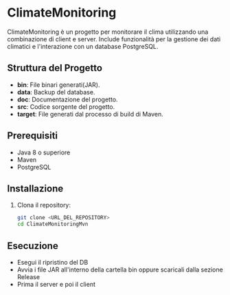 # ClimateMonitoring

ClimateMonitoring è un progetto per monitorare il clima utilizzando una combinazione di client e server.
Include funzionalità per la gestione dei dati climatici e l'interazione con un database PostgreSQL.

## Struttura del Progetto

- **bin**: File binari generati(JAR).
- **data**: Backup del database.
- **doc**: Documentazione del progetto.
- **src**: Codice sorgente del progetto.
- **target**: File generati dal processo di build di Maven.

## Prerequisiti

- Java 8 o superiore
- Maven
- PostgreSQL

## Installazione

1. Clona il repository:
   ```sh
   git clone <URL_DEL_REPOSITORY>
   cd ClimateMonitoringMvn

## Esecuzione

- Esegui il ripristino del DB
- Avvia i file JAR all'interno della cartella bin oppure scaricali dalla sezione Release
- Prima il server e poi il client
